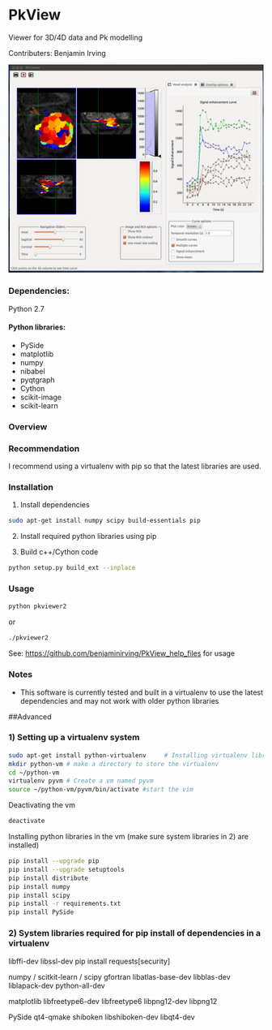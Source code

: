 PkView
======
Viewer for 3D/4D data and Pk modelling

Contributers:
Benjamin Irving

![alt text](images/Screenshot1.png "Screenshot")

### Dependencies:
Python 2.7

#### Python libraries:

- PySide
- matplotlib
- numpy 
- nibabel
- pyqtgraph
- Cython
- scikit-image
- scikit-learn

### Overview

### Recommendation
I recommend using a virtualenv with pip so that the latest libraries are used. 

### Installation

1) Install dependencies
```bash
sudo apt-get install numpy scipy build-essentials pip
```

2) Install required python libraries using pip

3) Build c++/Cython code
```bash
python setup.py build_ext --inplace
```

### Usage

``` bash
python pkviewer2
```
or

``` bash
./pkviewer2
```

See:
https://github.com/benjaminirving/PkView_help_files
for usage

### Notes
- This software is currently tested and built in a virtualenv to use the latest dependencies and may not work with older python libraries

##Advanced
### 1) Setting up a virtualenv system

```bash
sudo apt-get install python-virtualenv     # Installing virtualenv library
mkdir python-vm # make a directory to store the virtualenv
cd ~/python-vm
virtualenv pyvm # Create a vm named pyvm
source ~/python-vm/pyvm/bin/activate #start the vim
```

Deactivating the vm

```bash
deactivate
```

Installing python libraries in the vm (make sure system libraries in 2) are installed)
```bash
pip install --upgrade pip
pip install --upgrade setuptools
pip install distribute
pip install numpy
pip install scipy
pip install -r requirements.txt
pip install PySide
```

### 2) System libraries required for pip install of dependencies in a virtualenv
libffi-dev
libssl-dev
pip install requests[security]

numpy / scitkit-learn / scipy
gfortran
libatlas-base-dev
libblas-dev
liblapack-dev
python-all-dev

matplotlib
libfreetype6-dev
libfreetype6
libpng12-dev
libpng12

PySide
qt4-qmake
shiboken
libshiboken-dev
libqt4-dev